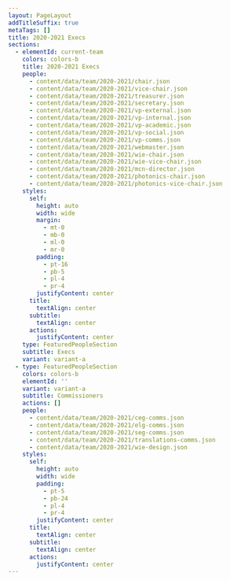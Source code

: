 ```yaml
---
layout: PageLayout
addTitleSuffix: true
metaTags: []
title: 2020-2021 Execs
sections:
  - elementId: current-team
    colors: colors-b
    title: 2020-2021 Execs
    people:
      - content/data/team/2020-2021/chair.json
      - content/data/team/2020-2021/vice-chair.json
      - content/data/team/2020-2021/treasurer.json
      - content/data/team/2020-2021/secretary.json
      - content/data/team/2020-2021/vp-external.json
      - content/data/team/2020-2021/vp-internal.json
      - content/data/team/2020-2021/vp-academic.json
      - content/data/team/2020-2021/vp-social.json
      - content/data/team/2020-2021/vp-comms.json
      - content/data/team/2020-2021/webmaster.json
      - content/data/team/2020-2021/wie-chair.json
      - content/data/team/2020-2021/wie-vice-chair.json
      - content/data/team/2020-2021/mcn-director.json
      - content/data/team/2020-2021/photonics-chair.json
      - content/data/team/2020-2021/photonics-vice-chair.json
    styles:
      self:
        height: auto
        width: wide
        margin:
          - mt-0
          - mb-0
          - ml-0
          - mr-0
        padding:
          - pt-16
          - pb-5
          - pl-4
          - pr-4
        justifyContent: center
      title:
        textAlign: center
      subtitle:
        textAlign: center
      actions:
        justifyContent: center
    type: FeaturedPeopleSection
    subtitle: Execs
    variant: variant-a
  - type: FeaturedPeopleSection
    colors: colors-b
    elementId: ''
    variant: variant-a
    subtitle: Commissioners
    actions: []
    people:
      - content/data/team/2020-2021/ceg-comms.json
      - content/data/team/2020-2021/elg-comms.json
      - content/data/team/2020-2021/seg-comms.json
      - content/data/team/2020-2021/translations-comms.json
      - content/data/team/2020-2021/wie-design.json
    styles:
      self:
        height: auto
        width: wide
        padding:
          - pt-5
          - pb-24
          - pl-4
          - pr-4
        justifyContent: center
      title:
        textAlign: center
      subtitle:
        textAlign: center
      actions:
        justifyContent: center
---
```

